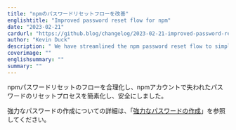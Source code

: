 ```yaml
---
title: "npmのパスワードリセットフローを改善"
englishtitle: "Improved password reset flow for npm"
date: "2023-02-21"
cardurl: "https://github.blog/changelog/2023-02-21-improved-password-reset-flow-for-npm"
author: "Kevin Duck"
description: " We have streamlined the npm password reset flow to simplify and secure the process of resetting lost passwords for you npm account.  For more information about creating a strong password, see "Creating a strong password" .  "
coverimage: ""
englishsummary: ""
summary: ""
---
```


<p>npmパスワードリセットのフローを合理化し、npmアカウントで失われたパスワードのリセットプロセスを簡素化し、安全にしました。</p>
<p>強力なパスワードの作成についての詳細は、「<a href="https://docs.npmjs.com/creating-a-strong-password">強力なパスワードの作成</a>」を参照してください。</p>


